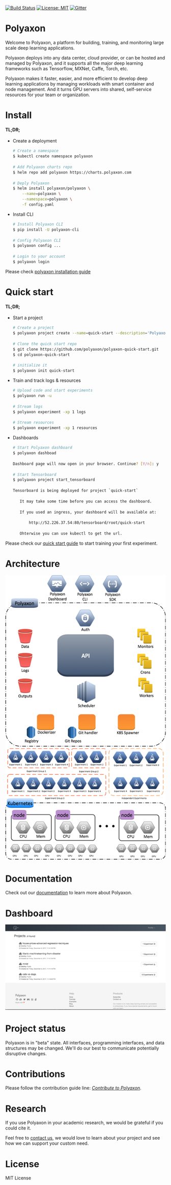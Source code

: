 [![Build Status](https://travis-ci.org/polyaxon/polyaxon.svg?branch=master)](https://travis-ci.org/polyaxon/polyaxon)
[![License: MIT](https://img.shields.io/badge/License-MIT-yellow.svg)](LICENCE)
[![Gitter](https://img.shields.io/gitter/room/nwjs/nw.js.svg)](https://gitter.im/polyaxon/polyaxon)

# Polyaxon

Welcome to Polyaxon, a platform for building, training, and monitoring large scale deep learning applications.

Polyaxon deploys into any data center, cloud provider, or can be hosted and managed by Polyaxon, and it supports all the major deep learning frameworks such as Tensorflow, MXNet, Caffe, Torch, etc.

Polyaxon makes it faster, easier, and more efficient to develop deep learning applications by managing workloads with smart container and node management. And it turns GPU servers into shared, self-service resources for your team or organization.

# Install

#### TL;DR;

 * Create a deployment

    ```bash
    # Create a namespace
    $ kubectl create namespace polyaxon

    # Add Polyaxon charts repo
    $ helm repo add polyaxon https://charts.polyaxon.com

    # Deply Polyaxon
    $ helm install polyaxon/polyaxon \
        --name=polyaxon \
        --namespace=polyaxon \
        -f config.yaml
    ```

 * Install CLI

    ```bash
    # Install Polyaxon CLI
    $ pip install -U polyaxon-cli

    # Config Polyaxon CLI
    $ polyaxon config ...

    # Login to your account
    $ polyaxon login
    ```

Please check [polyaxon installation guide](https://docs.polyaxon.com/installation/introduction)

# Quick start

#### TL;DR;

 * Start a project

    ```bash
    # Create a project
    $ polyaxon project create --name=quick-start --description='Polyaxon quick start.'

    # Clone the quick start repo
    $ git clone https://github.com/polyaxon/polyaxon-quick-start.git
    $ cd polyaxon-quick-start

    # initialize it
    $ polyaxon init quick-start
    ```

 * Train and track logs & resources

    ```bash
    # Upload code and start experiments
    $ polyaxon run -u

    # Stream logs
    $ polyaxon experiment -xp 1 logs

    # Stream resources
    $ polyaxon experiment -xp 1 resources
    ```

 * Dashboards

    ```bash
    # Start Polyaxon dashboard
    $ polyaxon dashboad

    Dashboard page will now open in your browser. Continue? [Y/n]: y

    # Start Tensorboard
    $ polyaxon project start_tensorboard

    Tensorboard is being deployed for project `quick-start`

       It may take some time before you can access the dashboard.

       If you used an ingress, your dashboard will be available at:

           http://52.226.37.54:80/tensorboard/root/quick-start

       Ohterwise you can use kubectl to get the url.
    ```

Please check our [quick start guide](https://docs.polyaxon.com/quick_start) to start training your first experiment.

# Architecture

![Polyaxon architecture](config/polyaxon_architecture.png)

# Documentation

Check out our [documentation](https://docs.polyaxon.com/) to learn more about Polyaxon.

# Dashboard

![Polyaxon dashboard](config/polyaxon_dashboard.png)

# Project status

Polyaxon is in "beta" state. All interfaces, programming interfaces, and data structures may be changed.
We'll do our best to communicate potentially disruptive changes.

# Contributions

Please follow the contribution guide line: *[Contribute to Polyaxon](CONTRIBUTING.md)*.


# Research

If you use Polyaxon in your academic research, we would be grateful if you could cite it.

Feel free to [contact us](mailto:contact@polyaxon.com), we would love to learn about your project and see how we can support your custom need.

# License

MIT License
